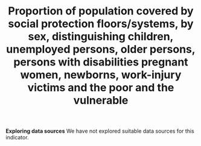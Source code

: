 ﻿---
data_non_statistical: false
data_show_map: false
goal_meta_link: https://unstats.un.org/sdgs/metadata/files/Metadata-01-03-01a.pdf
goal_meta_link_text: United Nations Sustainable Development Goals Metadata (pdf 894kB)
graph_title: 'Proportion of population covered by social protection'
graph_type: line
indicator: 1.3.1
indicator_name: Proportion of population covered by social protection floors/systems, by sex, distinguishing children, unemployed persons, older persons, persons with disabilities, pregnant women, newborns, work-injury victims and the poor and the vulnerable
national_indicator_available: The VUP program (Vision 2020 Umurenge Programme), run by the Ministry of Local Government, is the main social protection programme in Rwanda. It consists of three components- a direct cash transfer for very poor households who cannot work (“VUP Direct Support”), a public works programme for very poor households who can work (“VUP Public works”), and a microcredit scheme that provides small loans at modest interest rates to individuals or groups (“VUP Financial Services”)
layout: indicator
permalink: /1-3-1/
published: true
reporting_status: complete
sdg_goal: '1'
source_organisation_1: National Institute of Statistics of Rwanda (NISR)
source_periodicity_1: Three years
source_earliest_available_1: 2016-17
source_geographical_coverage_1: Rwanda
source_url_1: http://www.statistics.gov.rw/publication/eicv5-thematic-report-vup
source_url_text_1: NISR Integrated living condition survey (EICV)
source_contact_1: info@statistics.gov.rw
source_active_1: true
source_active_2: false
source_active_3: false
source_active_4: false
source_active_5: false
source_active_6: false
target: Implement nationally appropriate social protection systems and measures for all, including floors, and by 2030 achieve substantial coverage of the poor and the vulnerable
target_id: '1.3'
title: Proportion of population covered by social protection floors/systems, by sex, distinguishing children, unemployed persons, older persons, persons with disabilities pregnant women, newborns, work-injury victims and the poor and the vulnerable
un_custodian_agency: ILO
un_designated_tier: '2'
indicator_sort_order: 01-03-01
---
**Exploring data sources**
We have not explored suitable data sources for this indicator. 
